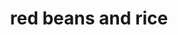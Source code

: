 ---
id: 5c83c1b46664b2001465c64f
servings: 8
notes:
directions: 'soak beans over night.
drain beans
 then add enough fresh water to cover by 2\. bring water to boil
 then reduce heat to medium.  cook 1 1/2 hours or until tender to bite; do not overcook.  add water as needed.
in the mean time cook sausage.
add remaining ingredients
 except rice
 and additional water to ingredients covered.  simmer 45 minutes to 1 hour
 until water has thickened.
adjust seasonings.  remove salt pork
 if used
 and serve over rice.'
ingredients: '2 c pinto beans
1/4 lb ham (or salt pork)
1/4 andouille or other smoked sausage links (i use italian)
1 onion diced
2 stalks celery diced
1 green pepper diced
1/4 c parsley chopped
1 bay leaf
1 tsp thyme
3 garlic cloves
1 tbs worcestershire sauce
tabasco to taste
1/2 tsp salt
1/4 tsp pepper
2 c cooked rice'
rating: 5
ease: easy

category: main course
href:
totalTime: 2 1/2 -3 1/2 hours
cookTime:
prepTime:
title: red beans and rice
path: /red-beans-and-rice
---